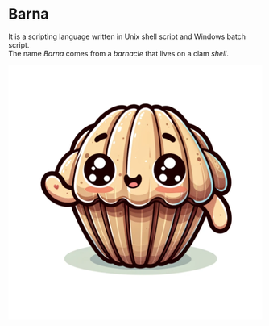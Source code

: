 # Barna

It is a scripting language written in Unix shell script and Windows batch script.  
The name _Barna_ comes from a _barnacle_ that lives on a clam _shell_.

![Mascot](/resource/mascot.webp)
